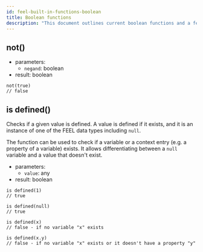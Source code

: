 ```yaml
---
id: feel-built-in-functions-boolean
title: Boolean functions
description: "This document outlines current boolean functions and a few examples."
---
```


## not()

- parameters:
  - `negand`: boolean
- result: boolean

```feel
not(true)
// false
```

## is defined()

Checks if a given value is defined. A value is defined if it exists, and it is an instance of one of the FEEL data types including `null`.

The function can be used to check if a variable or a context entry (e.g. a property of a variable) exists. It allows differentiating between a `null` variable and a value that doesn't exist.

- parameters:
  - `value`: any
- result: boolean

```feel
is defined(1)
// true

is defined(null)
// true

is defined(x)
// false - if no variable "x" exists

is defined(x.y)
// false - if no variable "x" exists or it doesn't have a property "y"
```
